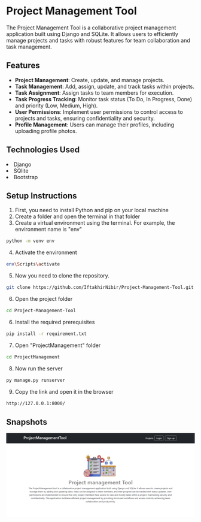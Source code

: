 # Project Management Tool

The Project Management Tool is a collaborative project management application built using Django and SQLite. It allows users to efficiently manage projects and tasks with robust features for team collaboration and task management.

## Features

- **Project Management**: Create, update, and manage projects.
- **Task Management**: Add, assign, update, and track tasks within projects.
- **Task Assignment**: Assign tasks to team members for execution.
- **Task Progress Tracking**: Monitor task status (To Do, In Progress, Done) and priority (Low, Medium, High).
- **User Permissions**: Implement user permissions to control access to projects and tasks, ensuring confidentiality and security.
- **Profile Management**: Users can manage their profiles, including uploading profile photos.

## Technologies Used
<li>Django</li>
<li>SQlite</li>
<li>Bootstrap</li>

## Setup Instructions
1. First, you need to install Python and pip on your local machine
2. Create a folder and open the terminal in that folder
3. Create a virtual environment using the terminal. For example, the environment name is "env"
```bash
python -m venv env 
```
4. Activate the environment
```bash
env\Scripts\activate
```
5. Now you need to clone the repository.
```sh
git clone https://github.com/IftakhirNibir/Project-Management-Tool.git
```
6. Open the project folder
```sh
cd Project-Management-Tool
```
6. Install the required prerequisites
```sh
pip install -r requirement.txt
```
7. Open "ProjectManagement" folder
```sh
cd ProjectManagement
```
8. Now run the server
```sh
py manage.py runserver
```
9. Copy the link and open it in the browser
```sh
http://127.0.0.1:8000/
```

## Snapshots
<img src="Snapshots/homepage.png">